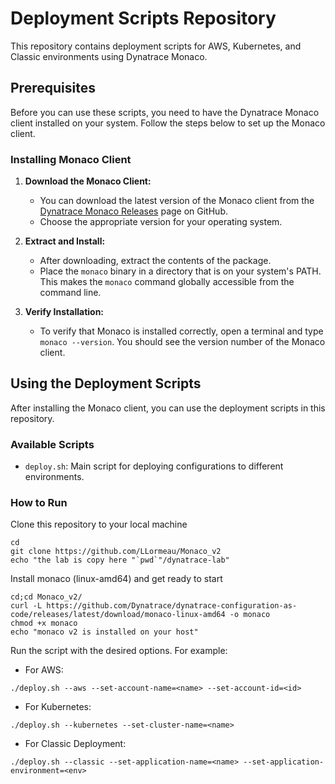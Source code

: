 # Deployment Scripts Repository

This repository contains deployment scripts for AWS, Kubernetes, and Classic environments using Dynatrace Monaco.

## Prerequisites

Before you can use these scripts, you need to have the Dynatrace Monaco client installed on your system. Follow the steps below to set up the Monaco client.

### Installing Monaco Client

1. **Download the Monaco Client:**
   - You can download the latest version of the Monaco client from the [Dynatrace Monaco Releases](https://github.com/dynatrace-oss/dynatrace-monitoring-as-code/releases) page on GitHub.
   - Choose the appropriate version for your operating system.

2. **Extract and Install:**
   - After downloading, extract the contents of the package.
   - Place the `monaco` binary in a directory that is on your system's PATH. This makes the `monaco` command globally accessible from the command line.

3. **Verify Installation:**
   - To verify that Monaco is installed correctly, open a terminal and type `monaco --version`. You should see the version number of the Monaco client.

## Using the Deployment Scripts

After installing the Monaco client, you can use the deployment scripts in this repository.

### Available Scripts

- `deploy.sh`: Main script for deploying configurations to different environments.

### How to Run

Clone this repository to your local machine  

    cd
    git clone https://github.com/LLormeau/Monaco_v2
    echo "the lab is copy here "`pwd`"/dynatrace-lab"
    
Install monaco (linux-amd64) and get ready to start  

    cd;cd Monaco_v2/
    curl -L https://github.com/Dynatrace/dynatrace-configuration-as-code/releases/latest/download/monaco-linux-amd64 -o monaco
    chmod +x monaco
    echo "monaco v2 is installed on your host"

Run the script with the desired options. For example:
   - For AWS:  
     
    ./deploy.sh --aws --set-account-name=<name> --set-account-id=<id>
   
   - For Kubernetes:  

    ./deploy.sh --kubernetes --set-cluster-name=<name>
     
   - For Classic Deployment:   

    ./deploy.sh --classic --set-application-name=<name> --set-application-environment=<env>


